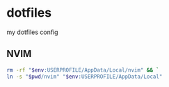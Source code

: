 # dotfiles

my dotfiles config

## NVIM

```bash
rm -rf "$env:USERPROFILE/AppData/Local/nvim" && `
ln -s "$pwd/nvim" "$env:USERPROFILE/AppData/Local"
```
